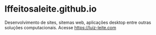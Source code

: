 # lffeitosaleite.github.io
Desenvolvimento de sites, sitemas web, aplicações desktop entre outras soluções computacionais.
Acesse https://luiz-leite.com
